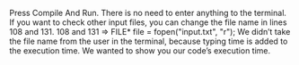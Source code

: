 Press Compile And Run. There is no need to enter anything to the terminal. If you want to check other input files, you can change the file name in lines 108 and 131. 
108 and 131  => FILE* file = fopen("input.txt", "r");
We didn’t take the file name from the user in the terminal, because typing time is added to the execution time. We wanted to show you our code’s execution time.
